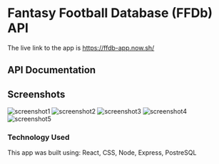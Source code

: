 # Fantasy Football Database (FFDb) API

The live link to the app is https://ffdb-app.now.sh/

## API Documentation


## Screenshots

![screenshot1](src/Images/screenshot1.png)
![screenshot2](src/Images/screenshot2.png)
![screenshot3](src/Images/screenshot3.png)
![screenshot4](src/Images/screenshot4.png)
![screenshot5](src/Images/screenshot5.png)

### Technology Used

This app was built using:
React,
CSS,
Node,
Express,
PostreSQL
